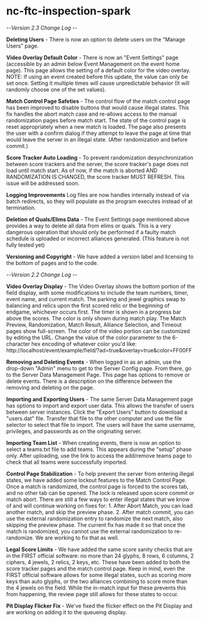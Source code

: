 # nc-ftc-inspection-spark
--*Version 2.3 Change Log* --

**Deleting Users** - There is now an option to delete users on the "Manage Users" page.

**Video Overlay Default Color** - There is now an "Event Settings" page (accessible by an admin below Event Management on the event home page). This page allows the setting of a default color for the video overlay. NOTE: If using an event created before this update, the value can only be set once. Setting it multiple times will cause unpredictable behavior (It will randomly choose one of the set values). 

**Match Control Page Safeties** - The control flow of the match control page has been improved to disable buttons that would cause illegal states. This fix handles the abort match case and re-allows access to the manual randomization pages before match start. The state of the control page is reset appropriately when a new match is loaded. The page also presents the user with a confirm dialog if they attempt to leave the page at time that would leave the server in an illegal state. (After randomization and before commit.)

**Score Tracker Auto Loading** - To prevent randomization desynchronization between score trackers and the server, the score tracker's page does not load until match start. As of now, if the match is aborted AND RANDOMIZATION IS CHANGED, the score tracker MUST REFRESH. This issue will be addressed soon.

**Logging Improvements** Log files are now handles internally instead of via batch redirects, so they will populate as the program executes instead of at termination.

**Deletion of Quals/Elims Data** - The Event Settings page mentioned above provides a way to delete all data from elims or quals. This is a very dangerous operation that should only be performed if a faulty match schedule is uploaded or incorrect alliances generated. (This feature is not fully tested yet) 

**Versioning and Copyright** - We have added a version label and licensing to the bottom of pages and to the code. 


--*Version 2.2 Change Log* --

**Video Overlay Display** - The Video Overlay shows the bottom portion of the field display, with some modifications to include the team numbers, timer, event name, and current match. The parking and jewel graphics swap to balancing and relics upon the first scored relic or the beginning of endgame, whichever occurs first. The timer is shown in a progress bar above the scores. The color is only shown during match play. The Match Preview, Randomization, Match Result, Alliance Selection, and Timeout pages show full-screen. The color of the video portion can be customized by editing the URL. Change the value of the color parameter to the 6-character hex encoding of whatever color you'd like:
http://localhost/event/example/field/?ad=true&overlay=true&color=FF00FF   

**Removing and Deleting Events** - When logged in as an admin, use the drop-down "Admin" menu to get to the Server Config page. From there, go to the Server Data Management Page. This page has options to remove or delete events. There is a description on the difference between the removing and deleting on the page.

**Importing and Exporting Users** - The same Server Data Management page has options to import and export user data. This allows the transfer of users between server instances. Click the "Export Users" button to download a "users.dat" file. Transfer that file to the other computer and use the file selector to select that file to import. The users will have the same username, privileges, and passwords as on the originating server.

**Importing Team List** - When creating events, there is now an option to select a teams.txt file to add teams. This appears during the "setup" phase only. After uploading, use the link to access the add/remove teams page to check that all teams were successfully imported.

**Control Page Stabilization** - To help prevent the server from entering illegal states, we have added some lockout features to the Match Control Page. Once a match is randomized, the control page is forced to the scores tab, and no other tab can be opened. The lock is released upon score commit or match abort. There are still a few ways to enter illegal states that we know of and will continue working on fixes for: 1. After Abort Match, you can load another match, and skip the preview phase. 2. After match commit, you can use the external randomization entry to randomize the next match, also skipping the preview phase. The current fix has made it so that once the match is randomized, you cannot use the external randomization to re-randomize. We are working to fix that as well.

**Legal Score Limits** -  We have added the same score sanity checks that are in the FIRST official software: no more than 24 glyphs, 8 rows, 6 columns, 2 ciphers, 4 jewels, 2 relics, 2 keys, etc. These have been added to both the score tracker pages and the match control page. Keep in mind, even the FIRST official software allows for some illegal states, such as scoring more keys than auto glyphs, or the two alliances combining to score more than the 4 jewels on the field. While the in-match input for these prevents this from happening, the review page still allows for these states to occur.

**Pit Display Flicker Fix** - We've fixed the flicker effect on the Pit Display and are working on adding it to the queueing display. 
